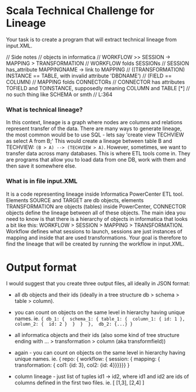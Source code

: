 # Scala Technical Challenge for Lineage
Your task is to create a program that will extract technical lineage from input.XML.

  // Side notes
  // objects in informatica
  // WORKFLOW >> SESSION -> MAPPING > TRANSFORMATION
  // WORKFLOW folds SESSIONs
  // SESSION has_attribute MAPPINGNAME -> link to MAPPING
  // ((TRANSFORMATION) INSTANCE == TABLE, with invalid attribute 'DBDNAME')
  // (FIELD == COLUMN)
  // MAPPING folds CONNECTORs
  // CONNECTOR has attributes TOFIELD and TOINSTANCE, supposedly meaning COLUMN and TABLE [*]
  // no such thing like SCHEMA or smth
  // L:364 <TRANSFORMFIELD DATATYPE ="nstring" DEFAULTVALUE ="ERROR(&apos;transformation error&apos;)" EXPRESSION ="CONCAT(FirstName, CONCAT(MiddleName,LastName))" EXPRESSIONTYPE ="GENERAL" NAME ="NewFullName" PORTTYPE ="OUTPUT" PRECISION ="10" SCALE ="0"/>



### What is technical lineage?
In this context, lineage is a graph where nodes are columns and relations represent 
transfer of the data. There are many ways to generate lineage, 
the most common would be to use SQL - 
lets say 'create view TECHVIEW as select A from B;' This would create a lineage between 
table B and TECHVIEW: `(B > A) --> (TECHVIEW > A)`.
However, sometimes, we want to transfer data across many databases. This is where ETL tools come in. 
They are programs that allow you to load data from one DB, work with them and then save it somewhere else.

### What is in file input.XML
It is a code representing lineage inside Informatica PowerCenter ETL tool. 
Elements SOURCE and TARGET are db objects, elements TRANSFORMATION are objects (tables) 
inside PowerCenter, CONNECTOR objects define the lineage between all of these objects.
The main idea you need to know is that there is a hierarchy of objects in informatica 
that looks a bit like this: 
WORKFLOW > SESSION > MAPPING > TRANSFORMATION.
Workflow defines what sessions to launch, sessions are just instances of mapping 
and inside that are used transformations.
Your goal is therefore to find the lineage that will be created by running the workflow in input.XML.


# Output format
I would suggest that you create three output files, all ideally in JSON format:
- all db objects and their ids (ideally in a tree structure db > schema > table > column). 
- you can count on objects on the same level in hierarchy having unique names.
  ie. `{
    db_1: { 
     schema_1: {
      table_1: { 
       column_1: {
         id: 1 },
       column_2: { 
         id: 2
         } 
       } 
     } 
   }, 
    db_2: {...} }`

- all informatica objects and their ids (also some kind of tree structure ending 
with ... > transformation > column (aka transformfield))

- again - you can count on objects on the same level in hierarchy having unique names. ie. {
  repo: { workflow: { session: { mapping: { transformation: { col1: {id: 3}, col2: {id: 4}}}}}} }

- column lineage - just list of tuples id1 -> id2, where id1 and id2 are ids of columns defined 
in the first two files.
  ie. [ [1,3], [2,4] ]
